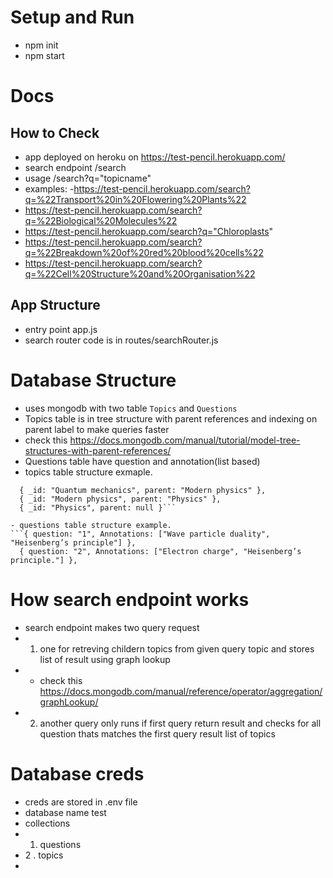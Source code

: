 # Setup  and Run
- npm init
- npm start


# Docs
## How to Check 
- app deployed on heroku on https://test-pencil.herokuapp.com/
- search endpoint /search
- usage /search?q="topicname"
- examples: 
-https://test-pencil.herokuapp.com/search?q=%22Transport%20in%20Flowering%20Plants%22
- https://test-pencil.herokuapp.com/search?q=%22Biological%20Molecules%22
- https://test-pencil.herokuapp.com/search?q="Chloroplasts"
- https://test-pencil.herokuapp.com/search?q=%22Breakdown%20of%20red%20blood%20cells%22
- https://test-pencil.herokuapp.com/search?q=%22Cell%20Structure%20and%20Organisation%22


## App  Structure
- entry point app.js
- search router code is in routes/searchRouter.js

# Database Structure
- uses mongodb with two table `Topics` and `Questions`
- Topics table is in tree structure with parent references and indexing on parent label to make queries faster 
- check this https://docs.mongodb.com/manual/tutorial/model-tree-structures-with-parent-references/
- Questions table have question and annotation(list based)
- topics table structure exmaple.  
 ```
   { _id: "Quantum mechanics", parent: "Modern physics" },
   { _id: "Modern physics", parent: "Physics" },
   { _id: "Physics", parent: null }```

- questions table structure example.
```{ question: "1", Annotations: ["Wave particle duality", "Heisenberg’s principle"] },
   { question: "2", Annotations: ["Electron charge", "Heisenberg’s principle."] },
   ```


# How search endpoint works 
- search endpoint makes two query request 
- 1. one for retreving childern topics from given query topic and stores list of result using graph lookup 
- - check this https://docs.mongodb.com/manual/reference/operator/aggregation/graphLookup/
- 2. another query only runs if first query return result and checks for all question thats matches the first query result list of topics



# Database creds
- creds are stored in .env file 
- database name test
- collections 
- 1. questions
- 2 . topics
- 
